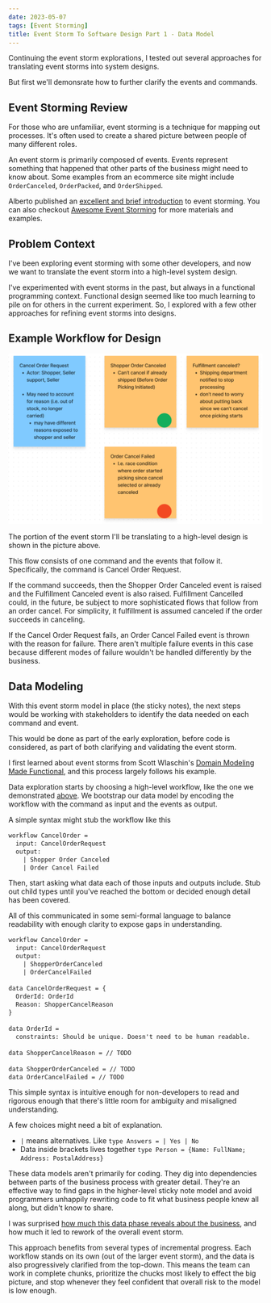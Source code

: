 ```yaml
---
date: 2023-05-07
tags: [Event Storming]
title: Event Storm To Software Design Part 1 - Data Model
---
```


<!-- todo: probably rename the file or title so the url and title align -->
<!-- TODO: this should probably be split into two posts. One is data model, the other is the from data model to code design -->

Continuing the event storm explorations, I tested out several approaches for translating event storms into system designs. 
<!--more-->

But first we'll demonsrate how to further clarify the events and commands.

## Event Storming Review

For those who are unfamiliar, event storming is a technique for mapping out processes. It's often used to create a shared picture between people of many different roles. 

An event storm is primarily composed of events. Events represent something that happened that other parts of the business might need to know about. Some examples from an ecommerce site might include `OrderCanceled`, `OrderPacked`, and `OrderShipped`.

Alberto published an [excellent and brief introduction](http://ziobrando.blogspot.com/2013/11/introducing-event-storming.html) to event storming. You can also
checkout [Awesome Event Storming](https://github.com/mariuszgil/awesome-eventstorming) for more materials and examples.

## Problem Context


I've been exploring event storming with some other developers, and now we want to translate the event storm into a high-level system design. 

I've experimented with event storms in the past, but always in a functional programming context. 
Functional design seemed like too much learning to pile on for others in the current experiment. So, I explored with a few other approaches for refining event storms into designs. 

## Example Workflow for Design 

![Event storm stickies described below](../../static/post-media/Event-Storm/2023-05-07-storm-stickies.png)

The portion of the event storm I'll be translating to a high-level design is shown in the picture above.

This flow consists of one command and the events that follow it. Specifically, the command is Cancel Order Request.

If the command succeeds, then the Shopper Order Canceled event is raised and the Fulfillment Canceled event is also raised. Fulfillment Cancelled could, in the future, be subject to more sophisticated flows that follow from an order cancel. For simplicity, it fulfillment is assumed canceled if the order succeeds in canceling. 

If the Cancel Order Request fails, an Order Cancel Failed event is thrown with the reason for failure. 
There aren't multiple failure events in this case because different modes of failure wouldn't be handled differently by the business.


## Data Modeling

With this event storm model in place (the sticky notes), the next steps would be working with stakeholders to identify the data needed on each command and event. 

This would be done as part of the early exploration, before code is considered, as part of both clarifying and validating the event storm.

I first learned about event storms from Scott Wlaschin's [Domain Modeling Made Functional](https://fsharpforfunandprofit.com/books/#domain-modeling-made-functional), and this process largely follows his example.

Data exploration starts by choosing a high-level workflow, like the one we demonstrated [above](#example-workflow-for-design). We bootstrap our data model by encoding the workflow with the command as input and the events as output.

A simple syntax might stub the workflow like this
```
workflow CancelOrder =
  input: CancelOrderRequest
  output: 
    | Shopper Order Canceled
    | Order Cancel Failed
```

Then, start asking what data each of those inputs and outputs include. Stub out child types until you've reached the bottom or decided enough detail has been covered. 

All of this communicated in some semi-formal language to balance readability with enough clarity to expose gaps in understanding.

```
workflow CancelOrder =
  input: CancelOrderRequest
  output: 
    | ShopperOrderCanceled
    | OrderCancelFailed

data CancelOrderRequest = {
  OrderId: OrderId
  Reason: ShopperCancelReason 
}

data OrderId = 
  constraints: Should be unique. Doesn't need to be human readable.

data ShopperCancelReason = // TODO

data ShopperOrderCanceled = // TODO
data OrderCancelFailed = // TODO
```

This simple syntax is intuitive enough for non-developers to read and rigorous enough that there's little room for ambiguity and misaligned understanding. 

A few choices might need a bit of explanation.
- `|` means alternatives. Like `type Answers = | Yes | No` 
- Data inside brackets lives together `type Person = {Name: FullName; Address: PostalAddress}`

These data models aren't primarily for coding. They dig into dependencies between parts of the business process with greater detail. They're an effective way to find gaps in the higher-level sticky note model and avoid programmers unhappily rewriting code to fit what business people knew all along, but didn't know to share.

I was surprised [how much this data phase reveals about the business](../posts/2023/2023-07-13-Differentiating-events-and-commands.md), and how much it led to rework of the overall event storm.

This approach benefits from several types of incremental progress. Each workflow stands on its own (out of the larger event storm), and the data is also progressively clarified from the top-down. This means the team can work in complete chunks, prioritize the chucks most likely to effect the big picture, and stop whenever they feel confident that overall risk to the model is low enough.

